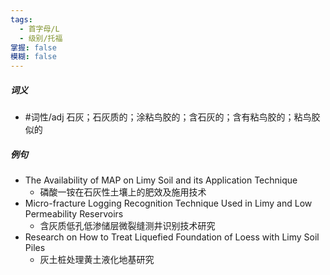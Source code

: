 ```yaml
---
tags:
  - 首字母/L
  - 级别/托福
掌握: false
模糊: false
---
```

##### 词义
- #词性/adj  石灰；石灰质的；涂粘鸟胶的；含石灰的；含有粘鸟胶的；粘鸟胶似的
##### 例句
- The Availability of MAP on Limy Soil and its Application Technique
	- 磷酸一铵在石灰性土壤上的肥效及施用技术
- Micro-fracture Logging Recognition Technique Used in Limy and Low Permeability Reservoirs
	- 含灰质低孔低渗储层微裂缝测井识别技术研究
- Research on How to Treat Liquefied Foundation of Loess with Limy Soil Piles
	- 灰土桩处理黄土液化地基研究
